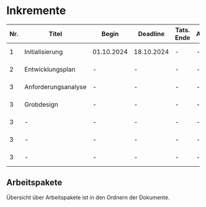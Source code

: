 # Inkremente

| Nr. | Titel               | Begin      | Deadline   | Tats. Ende | Arbeitspakete | Verantwortlicher | Initialisierung                |
| --- | ------------------- | ---------- | ---------- | ---------- | ------------- | ---------------- | ------------------------------ |
| 1   | Initialisierung     | 01.10.2024 | 18.10.2024 | -          | -             | Max Rodler       | (Link)[00/Initialisierung0.md] |
| 2   | Entwicklungsplan    | -          | -          | -          | -             | -                | (Link)[01/Initialisierung1.md] |
| 3   | Anforderungsanalyse | -          | -          | -          | -             | -                | (Link)[02/Initialisierung2.md] |
| 3   | Grobdesign          | -          | -          | -          | -             | -                | (Link)[02/Initialisierung2.md] |
| 3   | -                   | -          | -          | -          | -             | -                | (Link)[02/Initialisierung2.md] |
| 3   | -                   | -          | -          | -          | -             | -                | (Link)[02/Initialisierung2.md] |
| 3   | -                   | -          | -          | -          | -             | -                | (Link)[02/Initialisierung2.md] |

## Arbeitspakete

Übersicht über Arbeitspakete ist in den Ordnern der Dokumente.
